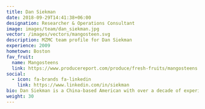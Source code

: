 ```yaml
---
title: Dan Siekman
date: 2018-09-29T14:41:38+06:00
designation: Researcher & Operations Consultant
image: images/team/dan_siekman.jpg
vector: /images/vectors/mangosteen.svg
description: MZMC team profile for Dan Siekman
experience: 2009
hometown: Boston
fav_fruit:
  name: Mangosteens
  link: https://www.producereport.com/produce/fresh-fruits/mangosteens
social:
  - icon: fa-brands fa-linkedin
    link: https://www.linkedin.com/in/siekman
bio: Dan Siekman is a China-based American with over a decade of experience working in the areas of marketing communications, PR, media, and fast-moving consumer goods. Dan’s work for MZMC includes designing marketing and PR strategies, managing commercial research projects, drafting PR content, Chinese-to-English translation, and crisis PR management. Dan holds a BA in political science and English literature from Emory University and is currently an MBA candidate at the Isenberg School of Management at UMass Amherst.
weight: 30
---
```

